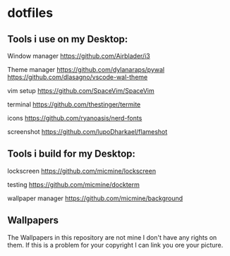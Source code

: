 # dotfiles

## Tools i use on my Desktop:
Window manager
https://github.com/Airblader/i3

Theme manager
https://github.com/dylanaraps/pywal
https://github.com/dlasagno/vscode-wal-theme

vim setup
https://github.com/SpaceVim/SpaceVim

terminal
https://github.com/thestinger/termite

icons
https://github.com/ryanoasis/nerd-fonts

screenshot
https://github.com/lupoDharkael/flameshot

## Tools i build for my Desktop:
lockscreen
https://github.com/micmine/lockscreen

testing
https://github.com/micmine/dockterm

wallpaper manager
https://github.com/micmine/background

## Wallpapers
The Wallpapers in this repository are not mine I don't have any rights on them.
If this is a problem for your copyright I can link you ore your picture.
